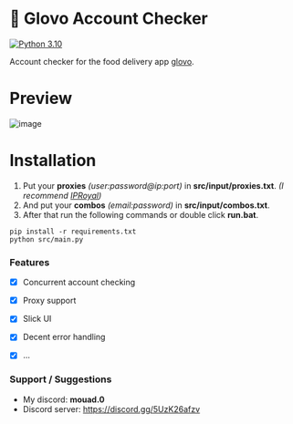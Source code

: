 
# 🍕 Glovo Account Checker

[![Python 3.10](https://img.shields.io/badge/python-3.11-blue.svg)](https://www.python.org/downloads/release/python-311/)

Account checker for the food delivery app [glovo](https://glovoapp.com/).

# Preview
![image](https://github.com/user-attachments/assets/3b7bbf22-b12a-46ac-ab2c-d32bb5fbd78a)


# Installation
1. Put your **proxies** *(user:password@ip:port)* in **src/input/proxies.txt**. *(I recommend [IPRoyal](https://iproyal.com/?r=dtg))*
2. And put your **combos** *(email:password)* in **src/input/combos.txt**.
3. After that run the following commands or double click **run.bat**.
```
pip install -r requirements.txt
python src/main.py
```


### Features
- [x] Concurrent account checking
- [x] Proxy support
- [x] Slick UI
- [x] Decent error handling
- [x] ...


### Support / Suggestions
- My discord: **mouad.0**
- Discord server: https://discord.gg/5UzK26afzv
